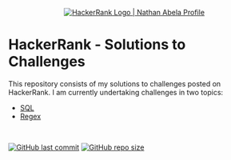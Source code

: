 <p align="center">
    <a href="https://www.hackerrank.com/kostasorfanakis">
        <img alt="HackerRank Logo | Nathan Abela Profile" src="https://hrcdn.net/fcore/assets/brand/typemark_60x200-7435b42d20.svg" >
    </a>
</p>

# HackerRank - Solutions to Challenges

This repository consists of my solutions to challenges posted on HackerRank. I am currently undertaking challenges in two topics:
- [SQL](https://github.com/KOrfanakis/HackerRank-Solutions/tree/main/SQL)
- [Regex](https://github.com/KOrfanakis/HackerRank-Solutions/tree/main/Regex)

<br>

[![GitHub last commit](https://img.shields.io/github/last-commit/KOrfanakis/HackerRank-Solutions)](https://github.com/KOrfanakis/HackerRank-Solutions/commits/master)
[![GitHub repo size](https://img.shields.io/github/repo-size/KOrfanakis/HackerRank-Solutions)](https://github.com/KOrfanakis/HackerRank-Solutions/archive/master.zip)
